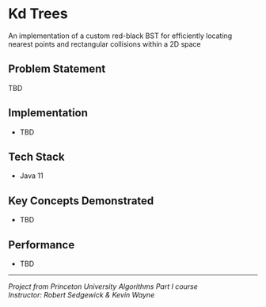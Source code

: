 # Kd Trees
An implementation of a custom red-black BST for efficiently locating nearest points and rectangular collisions within a 2D space

## Problem Statement

TBD

## Implementation

- TBD

## Tech Stack

- Java 11

## Key Concepts Demonstrated

- TBD

## Performance

- TBD

---

*Project from Princeton University Algorithms Part I course*  
*Instructor: Robert Sedgewick & Kevin Wayne*